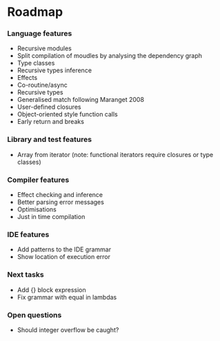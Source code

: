 # Roadmap

### Language features

- Recursive modules
- Split compilation of moudles by analysing the dependency graph
- Type classes
- Recursive types inference
- Effects
- Co-routine/async
- Recursive types
- Generalised match following Maranget 2008
- User-defined closures
- Object-oriented style function calls
- Early return and breaks

### Library and test features

- Array from iterator (note: functional iterators require closures or type classes)

### Compiler features

- Effect checking and inference
- Better parsing error messages
- Optimisations
- Just in time compilation

### IDE features

- Add patterns to the IDE grammar
- Show location of execution error

### Next tasks

- Add {} block expression
- Fix grammar with equal in lambdas

### Open questions

- Should integer overflow be caught?